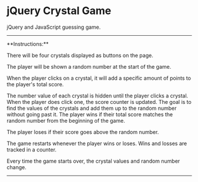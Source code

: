 # jQuery Crystal Game

jQuery and JavaScript guessing game.
<hr>
**Instructions:**

There will be four crystals displayed as buttons on the page.

The player will be shown a random number at the start of the game.

When the player clicks on a crystal, it will add a specific amount of points to the player's total score.

The number value of each crystal is hidden until the player clicks a crystal.
When the player does click one, the score counter is updated.
The goal is to find the values of the crystals and add them up to the random number without going past it.
The player wins if their total score matches the random number from the beginning of the game.

The player loses if their score goes above the random number.

The game restarts whenever the player wins or loses. Wins and losses are tracked in a counter.

Every time the game starts over, the crystal values and random number change.

<hr>

